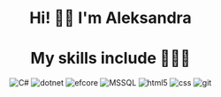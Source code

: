 ### <h1 align="center"> Hi! 👋🏻 I'm Aleksandra
<!--
- 🎓 Currently, I'm immersed in the world of **Computer Science at WSB-NLU**, where I'm actively expanding my knowledge base.

- 🌱 My journey is marked by an unwavering commitment to honing my programming skills through the creation of **dynamic web applications**.

- 🎯 My primary goal? To secure my **first professional opportunity** in programming world, setting the stage for an exciting career ahead.

- 👩🏻‍🔧 My professional path has been diverse, including roles as a meticulous **Tester**, a visionary **Product Owner**, and my present position as a **FinOps Analyst**.
-->
### <h1 align="center"> My skills include 👩🏻‍💻

<p align="center">
  <img alt="C#" src="https://img.shields.io/badge/c%23%20-%23239120.svg?&style=for-the-badge&logo=c-sharp&logoColor=white"/>
  <img alt="dotnet" src="https://img.shields.io/badge/.net%20-%235C2D91.svg?&style=for-the-badge&logoColor=white"/>
  <img alt="efcore" src="https://img.shields.io/badge/entity%20framework%20core-%235C2D91.svg?&style=for-the-badge&logoColor=white"/>
  <img alt="MSSQL" src="https://img.shields.io/badge/-MSSQL-bd0023?&style=for-the-badge&logo=microsoft-sql-server&logoColor=white" />
  <img alt="html5" src="https://img.shields.io/badge/-HTML5-E34F26?style=for-the-badge&logo=html5&logoColor=white" />
  <img alt="css" src="https://img.shields.io/badge/css3%20-%231572B6.svg?&style=for-the-badge&logo=css3&logoColor=white" />
  <img alt="git" src="https://img.shields.io/badge/-Git-F05032?style=for-the-badge&logo=git&logoColor=white" />
</p>

